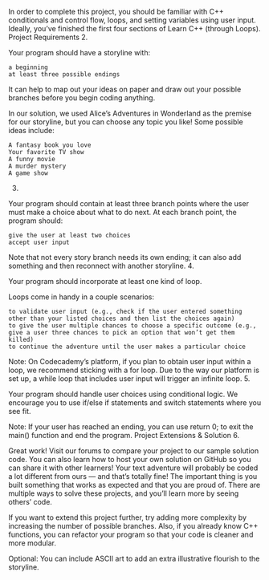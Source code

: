 In order to complete this project, you should be familiar with C++ conditionals and control flow, loops, and setting variables using user input. Ideally, you’ve finished the first four sections of Learn C++ (through Loops).
Project Requirements
2.

Your program should have a storyline with:

    a beginning
    at least three possible endings

It can help to map out your ideas on paper and draw out your possible branches before you begin coding anything.

In our solution, we used Alice’s Adventures in Wonderland as the premise for our storyline, but you can choose any topic you like! Some possible ideas include:

    A fantasy book you love
    Your favorite TV show
    A funny movie
    A murder mystery
    A game show

3.

Your program should contain at least three branch points where the user must make a choice about what to do next. At each branch point, the program should:

    give the user at least two choices
    accept user input

Note that not every story branch needs its own ending; it can also add something and then reconnect with another storyline.
4.

Your program should incorporate at least one kind of loop.

Loops come in handy in a couple scenarios:

    to validate user input (e.g., check if the user entered something other than your listed choices and then list the choices again)
    to give the user multiple chances to choose a specific outcome (e.g., give a user three chances to pick an option that won’t get them killed)
    to continue the adventure until the user makes a particular choice

Note: On Codecademy’s platform, if you plan to obtain user input within a loop, we recommend sticking with a for loop. Due to the way our platform is set up, a while loop that includes user input will trigger an infinite loop.
5.

Your program should handle user choices using conditional logic. We encourage you to use if/else if statements and switch statements where you see fit.

Note: If your user has reached an ending, you can use return 0; to exit the main() function and end the program.
Project Extensions & Solution
6.

Great work! Visit our forums to compare your project to our sample solution code. You can also learn how to host your own solution on GitHub so you can share it with other learners! Your text adventure will probably be coded a lot different from ours — and that’s totally fine! The important thing is you built something that works as expected and that you are proud of. There are multiple ways to solve these projects, and you’ll learn more by seeing others’ code.

If you want to extend this project further, try adding more complexity by increasing the number of possible branches. Also, if you already know C++ functions, you can refactor your program so that your code is cleaner and more modular.

Optional: You can include ASCII art to add an extra illustrative flourish to the storyline.
